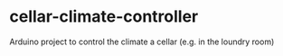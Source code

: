 # cellar-climate-controller
Arduino project to control the climate a cellar (e.g. in the loundry room)
